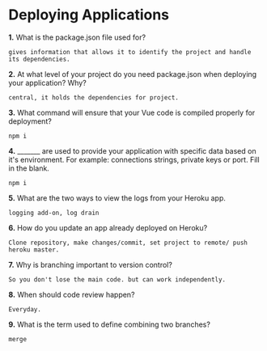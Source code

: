 # Deploying Applications

**1.** What is the package.json file used for?
<!-- enter you answer in the space below -->
```
gives information that allows it to identify the project and handle its dependencies.
``` 
**2.** At what level of your project do you need package.json when deploying your application? Why?
<!-- enter you answer in the space below -->
```
central, it holds the dependencies for project.
```
**3.** What command will ensure that your Vue code is compiled properly for deployment?
<!-- enter you answer in the space below -->
```
npm i
```
**4.** _______ are used to provide your application with specific data based on it's environment. For example: connections strings, private keys or port. Fill in the blank.
<!-- enter you answer in the space below -->
```
npm i
```
**5.** What are the two ways to view the logs from your Heroku app.
<!-- enter you answer in the space below -->
```
logging add-on, log drain
```
**6.** How do you update an app already deployed on Heroku?
<!-- enter you answer in the space below -->
```
Clone repository, make changes/commit, set project to remote/ push heroku master.
```
**7.** Why is branching important to version control?
<!-- enter you answer in the space below -->
```
So you don't lose the main code. but can work independently.
```
**8.** When should code review happen?
<!-- enter you answer in the space below -->
```
Everyday.
```
**9.** What is the term used to define combining two branches?
<!-- enter you answer in the space below -->
```
merge
```